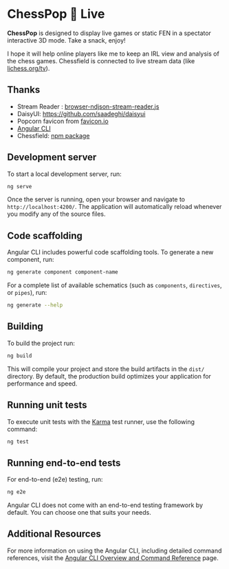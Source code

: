 # ChessPop 🍿 Live

__ChessPop__ is designed to display live games or static FEN in a spectator interactive 3D mode. Take a snack, enjoy!

I hope it will help online players like me to keep an IRL view and analysis of the chess games.
Chessfield is connected to live stream data (like [lichess.org/tv](https://lichess.org/tv)).

## Thanks

- Stream Reader : [browser-ndjson-stream-reader.js](https://gist.github.com/ornicar/a097406810939cf7be1df8ea30e94f3e)
- DaisyUI: https://github.com/saadeghi/daisyui
- Popcorn favicon from [favicon.io](https://favicon.io/) 
- [Angular CLI](https://github.com/angular/angular-cli)
- Chessfield: [npm package](https://www.npmjs.com/package/chessfield)

## Development server

To start a local development server, run:

```bash
ng serve
```

Once the server is running, open your browser and navigate to `http://localhost:4200/`. The application will automatically reload whenever you modify any of the source files.

## Code scaffolding

Angular CLI includes powerful code scaffolding tools. To generate a new component, run:

```bash
ng generate component component-name
```

For a complete list of available schematics (such as `components`, `directives`, or `pipes`), run:

```bash
ng generate --help
```

## Building

To build the project run:

```bash
ng build
```

This will compile your project and store the build artifacts in the `dist/` directory. By default, the production build optimizes your application for performance and speed.

## Running unit tests

To execute unit tests with the [Karma](https://karma-runner.github.io) test runner, use the following command:

```bash
ng test
```

## Running end-to-end tests

For end-to-end (e2e) testing, run:

```bash
ng e2e
```

Angular CLI does not come with an end-to-end testing framework by default. You can choose one that suits your needs.

## Additional Resources

For more information on using the Angular CLI, including detailed command references, visit the [Angular CLI Overview and Command Reference](https://angular.dev/tools/cli) page.
